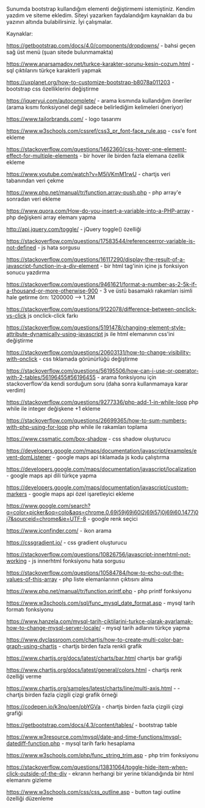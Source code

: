 Sunumda bootstrap kullandığım elementi değiştirmemi istemiştiniz. Kendim yazdım ve siteme ekledim. Siteyi yazarken  faydalandığım kaynakları da bu yazının altında bulabilirsiniz. İyi çalışmalar.



Kaynaklar:

https://getbootstrap.com/docs/4.0/components/dropdowns/ - bahsi geçen sağ üst menü (şuan sitede bulunmamakta)

https://www.anarsamadov.net/turkce-karakter-sorunu-kesin-cozum.html - sql çıktılarını türkçe karakterli yapmak

https://uxplanet.org/how-to-customize-bootstrap-b8078a011203 - bootstrap css özelliklerini değiştirme

https://jqueryui.com/autocomplete/ - arama kısmında kullandığım öneriler (arama kısmı fonksiyonel değil sadece belirlediğim kelimeleri öneriyor)

https://www.tailorbrands.com/ - logo tasarımı

https://www.w3schools.com/cssref/css3_pr_font-face_rule.asp - css'e font ekleme

https://stackoverflow.com/questions/1462360/css-hover-one-element-effect-for-multiple-elements - bir hover ile birden fazla elemana özellik ekleme

https://www.youtube.com/watch?v=M5iVKmM1rwU - chartjs veri tabanından veri çekme

https://www.php.net/manual/tr/function.array-push.php - php array'e sonradan veri ekleme

https://www.quora.com/How-do-you-insert-a-variable-into-a-PHP-array - php değişkeni array elemanı yapma

http://api.jquery.com/toggle/ - jQuery toggle() özelliği

https://stackoverflow.com/questions/17583544/referenceerror-variable-is-not-defined - js hata sorgusu

https://stackoverflow.com/questions/16117290/display-the-result-of-a-javascript-function-in-a-div-element - bir html tag'inin içine js fonksiyon sonucu yazdırma

https://stackoverflow.com/questions/9461621/format-a-number-as-2-5k-if-a-thousand-or-more-otherwise-900 - 3 ve üstü basamaklı rakamları isimli hale getirme örn: 1200000 --> 1.2M

https://stackoverflow.com/questions/9122078/difference-between-onclick-vs-click js onclick-click farkı

https://stackoverflow.com/questions/5191478/changing-element-style-attribute-dynamically-using-javascript js ile html elemanının css'ini değiştirme

https://stackoverflow.com/questions/20603131/how-to-change-visibility-with-onclick - css tıklamada görünürlüğü değiştirme

https://stackoverflow.com/questions/56195506/how-can-i-use-or-operator-with-2-tables/56196455#56196455 - arama fonksiyonu için stackoverflow'da kendi sorduğum soru (daha sonra kullanmamaya karar verdim)

https://stackoverflow.com/questions/9277336/php-add-1-in-while-loop php while ile integer değişkene +1 ekleme

https://stackoverflow.com/questions/26699365/how-to-sum-numbers-with-php-using-for-loop php while ile rakamları toplama

https://www.cssmatic.com/box-shadow - css shadow oluşturucu

https://developers.google.com/maps/documentation/javascript/examples/event-domListener - google maps api tıklamada js kodu çalıştırma

https://developers.google.com/maps/documentation/javascript/localization - google maps api dili türkçe yapma

https://developers.google.com/maps/documentation/javascript/custom-markers - google maps api özel işaretleyici ekleme

https://www.google.com/search?q=color+picker&oq=colo&aqs=chrome.0.69i59j69i60l2j69i57j0j69i60.1477j0j7&sourceid=chrome&ie=UTF-8 - google renk seçici

https://www.iconfinder.com/ - ikon arama

https://cssgradient.io/ - css gradient oluşturucu

https://stackoverflow.com/questions/10826756/javascript-innerhtml-not-working - js innerhtml fonksiyonu hata sorgusu

https://stackoverflow.com/questions/10584784/how-to-echo-out-the-values-of-this-array - php liste elemanlarının çıktısını alma

https://www.php.net/manual/tr/function.printf.php - php printf fonksiyonu

https://www.w3schools.com/sql/func_mysql_date_format.asp - mysql tarih formatı fonksiyonu

https://www.hanzela.com/mysql-tarih-ciktilarini-turkce-olarak-ayarlamak-how-to-change-mysql-server-locale/ - mysql tarih adlarını türkçe yapma

https://www.dyclassroom.com/chartjs/how-to-create-multi-color-bar-graph-using-chartjs - chartjs birden fazla renkli grafik

https://www.chartjs.org/docs/latest/charts/bar.html chartjs bar grafiği

https://www.chartjs.org/docs/latest/general/colors.html - chartjs renk özelliği verme

https://www.chartjs.org/samples/latest/charts/line/multi-axis.html - - chartjs birden fazla çizgili çizgi grafik örneği

https://codepen.io/k3no/pen/pbYGVa - chartjs birden fazla çizgili çizgi grafiği

https://getbootstrap.com/docs/4.3/content/tables/ - bootstrap table

https://www.w3resource.com/mysql/date-and-time-functions/mysql-datediff-function.php - mysql tarih farkı hesaplama

https://www.w3schools.com/php/func_string_trim.asp - php trim fonksiyonu

https://stackoverflow.com/questions/13831064/toggle-hide-item-when-click-outside-of-the-div - ekranın herhangi bir yerine tıklandığında bir html elemanını gizleme

https://www.w3schools.com/css/css_outline.asp - button tagi outline özelliği düzenleme





